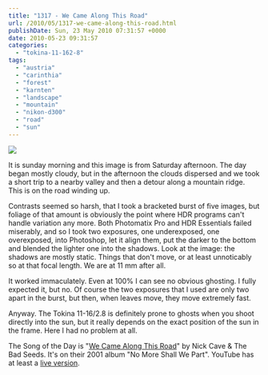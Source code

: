 ```yaml
---
title: "1317 - We Came Along This Road"
url: /2010/05/1317-we-came-along-this-road.html
publishDate: Sun, 23 May 2010 07:31:57 +0000
date: 2010-05-23 09:31:57
categories: 
  - "tokina-11-162-8"
tags: 
  - "austria"
  - "carinthia"
  - "forest"
  - "karnten"
  - "landscape"
  - "mountain"
  - "nikon-d300"
  - "road"
  - "sun"
---
```

<a target="_blank" href="https://d25zfm9zpd7gm5.cloudfront.net/1200x1200/2010/20100522_180237_2_ps.jpg"><img src="https://d25zfm9zpd7gm5.cloudfront.net/0600x0600/2010/20100522_180237_2_ps.jpg" /></a>

It is sunday morning and this image is from Saturday afternoon. The day began mostly cloudy, but in the afternoon the clouds dispersed and we took a short trip to a nearby valley and then a detour along a mountain ridge. This is on the road winding up.

Contrasts seemed so harsh, that I took a bracketed burst of five images, but foliage of that amount is obviously the point where HDR programs can't handle variation any more. Both Photomatix Pro and HDR Essentials failed miserably, and so I took two exposures, one underexposed, one overexposed, into Photoshop, let it align them, put the darker to the bottom and blended the lighter one into the shadows. Look at the image: the shadows are mostly static. Things that don't move, or at least unnoticably so at that focal length. We are at 11 mm after all. 

It worked immaculately. Even at 100% I can see no obvious ghosting. I fully expected it, but no. Of course the two exposures that I used are only two apart in the burst, but then, when leaves move, they move extremely fast.

Anyway. The Tokina 11-16/2.8 is definitely prone to ghosts when you shoot directly into the sun, but it really depends on the exact position of the sun in the frame. Here I had no problem at all.

 The Song of the Day is "<a target="_blank" href="http://www.lyricsmode.com/lyrics/n/nick_cave_and_the_bad_seeds/we_came_along_this_road.html">We Came Along This Road</a>" by Nick Cave &amp; The Bad Seeds. It's on their 2001 album "No More Shall We Part". YouTube has at least a <a target="_blank" href="http://www.youtube.com/watch?v=zur59dHcMjU">live version</a>.
